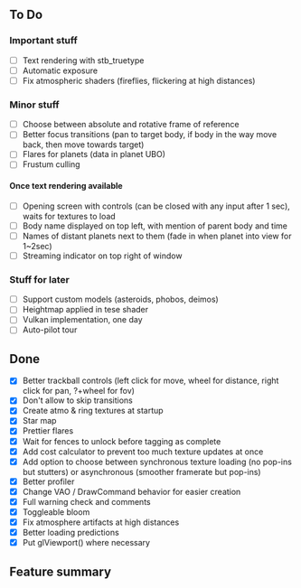 ## To Do

### Important stuff
- [ ] Text rendering with stb_truetype
- [ ] Automatic exposure
- [ ] Fix atmospheric shaders (fireflies, flickering at high distances)

### Minor stuff
- [ ] Choose between absolute and rotative frame of reference
- [ ] Better focus transitions (pan to target body, if body in the way move back, then move towards target)
- [ ] Flares for planets (data in planet UBO)
- [ ] Frustum culling

#### Once text rendering available
- [ ] Opening screen with controls (can be closed with any input after 1 sec), waits for textures to load
- [ ] Body name displayed on top left, with mention of parent body and time
- [ ] Names of distant planets next to them (fade in when planet into view for 1~2sec)
- [ ] Streaming indicator on top right of window

### Stuff for later
- [ ] Support custom models (asteroids, phobos, deimos)
- [ ] Heightmap applied in tese shader
- [ ] Vulkan implementation, one day
- [ ] Auto-pilot tour

## Done
- [x] Better trackball controls (left click for move, wheel for distance, right click for pan, ?+wheel for fov)
- [x] Don't allow to skip transitions
- [x] Create atmo & ring textures at startup
- [x] Star map
- [x] Prettier flares
- [x] Wait for fences to unlock before tagging as complete
- [x] Add cost calculator to prevent too much texture updates at once
- [x] Add option to choose between synchronous texture loading (no pop-ins but stutters) or asynchronous (smoother framerate but pop-ins)
- [x] Better profiler
- [x] Change VAO / DrawCommand behavior for easier creation
- [x] Full warning check and comments
- [x] Toggleable bloom
- [x] Fix atmosphere artifacts at high distances
- [x] Better loading predictions
- [x] Put glViewport() where necessary

## Feature summary
